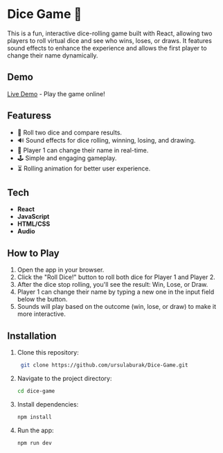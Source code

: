 # Dice Game 🎲

This is a fun, interactive dice-rolling game built with React, allowing two players to roll virtual dice and see who wins, loses, or draws. It features sound effects to enhance the experience and allows the first player to change their name dynamically.

## Demo
[Live Demo](https://dice-game-one-fawn.vercel.app/) - Play the game online!

## Featuress
- 🎲 Roll two dice and compare results.
- 🔊 Sound effects for dice rolling, winning, losing, and drawing.
- 👤 Player 1 can change their name in real-time.
- 🕹️ Simple and engaging gameplay.
- ⏳ Rolling animation for better user experience.

## Tech
- **React**
- **JavaScript**
- **HTML/CSS**
- **Audio** 

## How to Play
1. Open the app in your browser.
2. Click the "Roll Dice!" button to roll both dice for Player 1 and Player 2.
3. After the dice stop rolling, you'll see the result: Win, Lose, or Draw.
4. Player 1 can change their name by typing a new one in the input field below the button.
5. Sounds will play based on the outcome (win, lose, or draw) to make it more interactive.

## Installation

1. Clone this repository:
   ```bash
    git clone https://github.com/ursulaburak/Dice-Game.git
2. Navigate to the project directory:
    ```bash
    cd dice-game
3. Install dependencies:
    ```bash
    npm install
4. Run the app:
    ```bash
    npm run dev


